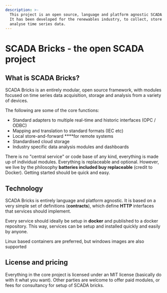 ```yaml
---
description: >-
  This project is an open source, language and platform agnostic SCADA toolset. 
  It has been developed for the renewables industry, to collect, store and
  analyse time series data.
---
```


# SCADA Bricks - the open SCADA project

## What is SCADA Bricks?

SCADA Bricks is an entirely modular, open source framework, with modules focused on time series data acquisition, storage and analysis from a variety of devices.  

The following are some of the core functions:

* Standard adapters to multiple real-time and historic interfaces \(OPC / ODBC\)
* Mapping and translation to standard formats \(IEC etc\)
* Local store-and-forward ****for remote systems
* Standardised cloud storage
* Industry specific data analysis modules and dashboards

There is no "central service" or code base of any kind, everything is made up of individual modules.  Everything is replaceable and optional.  However, we live by the philosophy **batteries included buy replaceable** \(credit to Docker\).  Getting started should be quick and easy.

## Technology

SCADA Bricks is entirely language and platform agnostic.  It is based on a very simple set of definitions \(**contracts**\), which define **HTTP** interfaces that services should implement.

Every service should ideally be setup in **docker** and published to a docker repository. This way, services can be setup and installed quickly and easily by anyone.

Linux based containers are preferred, but windows images are also supported

## License and pricing

Everything in the core project is licensed under an MIT license \(basically do with it what you want\).  Other parties are welcome to offer paid modules, or fees for consultancy for setup of SCADA bricks.

